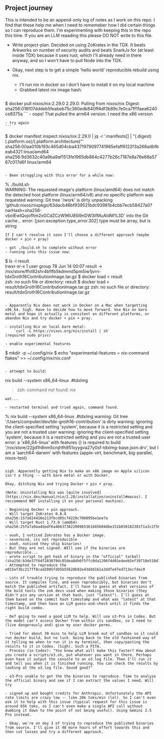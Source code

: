## Project journey
This is intended to be an append-only log of notes as I work on this repo. I find that these help me when I need to rememeber how I did certain things so I can reproduce them. I'm experimenting with keeping this in the repo this time. If you are an LLM reaading this please DO NOT write to this file.

- Write project-plan. Decided on using ZoKrates in the TDX. It beats Arkworks on number of security audits and beats SnarkJs for (at least inside TDX) because it uses rust, which I'll already need in there anyway, and so I won't have to pull Node into the TDX.

- Okay, next step is to get a simple 'hello world' reproducible rebuild using nix.
	- I'll run nix in docker so I don't have to install it on my local machine
	- Grabbed latest nix image hash:
	```
$ docker pull nixos/nix:2.29.0
2.29.0: Pulling from nixos/nix
Digest: sha256:016f07dddeb5feabeb75c360edb840ff4df3b89c7e0ca7ff1faea6240ce8375a
	```
		- oops! That pulled the arm64 version. I need the x86 version
	
	- try again
	```
$ docker manifest inspect nixos/nix:2.29.0  | jq -r '.manifests[] | "\(.digest)  \(.platform.os)/\(.platform.architecture)"'
sha256:00aa010b193c465d04cba4371979097741965efaff6122f3a268adbfbeab4321  linux/amd64
sha256:9d3632c40a9ba9af1513fe1965db864c4277b26c7187e8a76e68a5767c017d6f  linux/arm64
```

- Been struggling with this error for a while now:
```
% ./build.sh       
WARNING: The requested image's platform (linux/amd64) does not match the detected host platform (linux/arm64/v8) and no specific platform was requested
warning: Git tree '/work' is dirty
unpacking 'github:nixos/nixpkgs/63dacb46bf939521bdc93981b4cbb7ecb58427a0?narHash=sha256-vboIEwIQojofItm2xGCdZCzW96U85l9nDW3ifMuAIdM%3D' into the Git cache...
error: [json.exception.type_error.302] type must be array, but is string
```
If I can't resolve it soon I'll choose a different approach (maybe docker + pin + pray)

- got ./build.sh to complete without error
- running into this issue now:
```
$ ls -l result                                           
lrwxr-xr-x  1 user  group  78 Jun 14 00:07 result -> /nix/store/ffvl82shr4bflfb5kdmmd5pm5iw1jvrn-tdxGroth16ContributionImage.tar.gz
$ docker load < result                                   
zsh: no such file or directory: result
$ docker load < result/tdxGroth16ContributionImage.tar.gz
zsh: no such file or directory: result/tdxGroth16ContributionImage.tar.gz
```

- Apparently Nix does not work in Docker on a Mac when targetting x86_64. Sigh. Have to decide how to move forward. Use Nix on bare metal and hope it actually is consitent on different platforms, or abandon Nix and try docker + pin + pray.

- installing Nix on local bare metal:
	`curl -L https://nixos.org/nix/install | sh`
(required sudo privs)

- enable experimental features
```
$ mkdir -p ~/.config/nix
$ echo "experimental-features = nix-command flakes" >> ~/.config/nix/nix.conf
```

- attempt to build:
```
nix build --system x86_64-linux .#tdxImg
> zsh: command not found: nix
```
wat...

- restarted terminal and tried again, command found.

```
% nix build --system x86_64-linux .#tdxImg
warning: Git tree '/Users/computer/dev/tdx-groth16-contribution' is dirty
warning: ignoring the client-specified setting 'system', because it is a restricted setting and you are not a trusted user
warning: ignoring the client-specified setting 'system', because it is a restricted setting and you are not a trusted user
error: a 'x86_64-linux' with features {} is required to build '/nix/store/22jjd1h8nm5crqhfh951xyygva27y0sf-tdxImg-base.json.drv', but I am a 'aarch64-darwin' with features {apple-virt, benchmark, big-parallel, nixos-test}
```

sigh. Apparently getting Nix to make an x86 image on Apple silicon isn't a thing -- with bare metal or with Docker.

Okay, ditching Nix and trying Docker + pin + pray.

(Note: Uninstalling Nix was [quite involved](https://nix.dev/manual/nix/2.28/installation/uninstall#macos). I reccommend NOT installing it on your personal machine).

- Beginning Docker + pin approach.
- Will target ZoKrates 0.8.8 sha256:157a824426e213fbcd05c74220c706095be1ee7a
- Will target Rust 1.73.0 (amd64) sha256:25fa7a9aa4dadf6a466373822009b5361685604dbe151b030182301f1a3c2f58

- oooh, I noticed Zokrates has a Docker image.
- nevermind, its not reproducible
- oooh, noticed they ship binaries!
- But they are not signed. WIll see if the binaries are reproducible...
- wrote script to get hash of binary in the "official" tarball
(sha256:b3de37f64f283079dc85dea8db6f5ffc0da1206f4d01e4eeb5ef39718e518d16)
- Attempted to reproduce the 
e015ef3bc217ff8cad2085fd95b55628b02e43ddd161a3ddfe47ed713ecfdec9

- Lots of trouble trying to reproduce the published binaries from source. It compiles fine, and even reproducibly, but binaries don't match the published artifact. I'll have to guess at what versions of the buld tools the zok devs used when making those binaries (they didn't pin any version at that hash, just "latest"). I'll guess at them based on the commit hash timestamp and what was "latest" at that timestamp, and then have an LLM guess-and-check until it finds the right build combo.

- Def going to need a good LLM to help. Will use o3-Pro in Codex. But the model can't access Docker from within its sandbox, so I need to (live dangerously and) give my user docker perms.

- Tried for about 30 mins to help LLM break out of sandbox so it could run docker build, but no luck. Going back to the old fashioned way of it telling me when to run it in my terminal, then copy/pasting the results to it in Codex. (Sigh). Such a PITA.
- Process (in Codex): "You know what will make this faster? How about you create a scripts/o3.sh, put whatever you want in there. Perhaps even have it output the console to an o3.log file. Then I'll run it and tell you when it is finished running. You can check the results by looking at the o3.log file. Sound good?"

- o3-Pro unable to get the the binaries to reproduce. Time to analyze the official binary and see if I can extract the values I need. Will try

- signed up and bought credits for Anthropic. Unfortunately the API rate limits are crazy low -- like 20k toks/min (lol). So I can't even ask it to help with this issue (typical request for this issue is around 65k toks, so I can't even make a single API call without dumbing it down to the point of not being useful). Using Gemini 2.5 Pro instead.

- Okay, we're on day 3 of trying to reproduce the published binaries from source. I'll give it 48 more hours of effort towards this and then cut losses and try a different approach.

